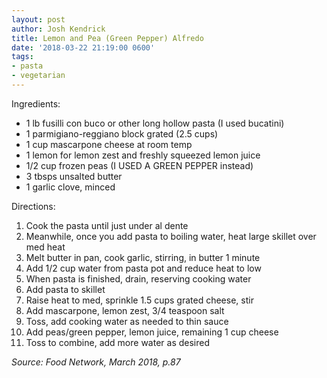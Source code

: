 ```yaml
---
layout: post
author: Josh Kendrick
title: Lemon and Pea (Green Pepper) Alfredo
date: '2018-03-22 21:19:00 0600'
tags:
- pasta
- vegetarian
---
```


Ingredients:
* 1 lb fusilli con buco or other long hollow pasta (I used bucatini)
* 1 parmigiano-reggiano block grated (2.5 cups)
* 1 cup mascarpone cheese at room temp
* 1 lemon for lemon zest and freshly squeezed lemon juice
* 1/2 cup frozen peas (I USED A GREEN PEPPER instead)
* 3 tbsps unsalted butter
* 1 garlic clove, minced

Directions:
1. Cook the pasta until just under al dente
2. Meanwhile, once you add pasta to boiling water, heat large skillet over med heat
3. Melt butter in pan, cook garlic, stirring, in butter 1 minute
4. Add 1/2 cup water from pasta pot and reduce heat to low
5. When pasta is finished, drain, reserving cooking water
6. Add pasta to skillet
7. Raise heat to med, sprinkle 1.5 cups grated cheese, stir
8. Add mascarpone, lemon zest, 3/4 teaspoon salt
9. Toss, add cooking water as needed to thin sauce
10. Add peas/green pepper, lemon juice, remaining 1 cup cheese
11. Toss to combine, add more water as desired

*Source: Food Network, March 2018, p.87*
